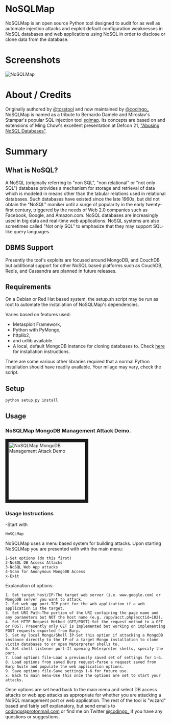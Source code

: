 NoSQLMap 
========

NoSQLMap is an open source Python tool designed to audit for as well as automate injection attacks and exploit default configuration weaknesses in NoSQL databases and web applications using NoSQL in order to disclose or clone data from the database.

# Screenshots
![NoSQLMap](https://github.com/codingo/NoSQLMap/blob/master/screenshots/NoSQLMap-v0-5.jpg)

# About / Credits 
Originally authored by [@tcsstool](https://twitter.com/tcstoolHax0r) and now maintained by [@codingo_](https://twitter.com/codingo_) NoSQLMap is named as a tribute to Bernardo Damele and Miroslav's Stampar's popular SQL injection tool [sqlmap](http://sqlmap.org). Its concepts are based on and extensions of Ming Chow's excellent presentation at Defcon 21, ["Abusing NoSQL Databases"](https://www.defcon.org/images/defcon-21/dc-21-presentations/Chow/DEFCON-21-Chow-Abusing-NoSQL-Databases.pdf).

# Summary
## What is NoSQL?
A NoSQL (originally referring to "non SQL", "non relational" or "not only SQL") database provides a mechanism for storage and retrieval of data which is modeled in means other than the tabular relations used in relational databases. Such databases have existed since the late 1960s, but did not obtain the "NoSQL" moniker until a surge of popularity in the early twenty-first century, triggered by the needs of Web 2.0 companies such as Facebook, Google, and Amazon.com. NoSQL databases are increasingly used in big data and real-time web applications. NoSQL systems are also sometimes called "Not only SQL" to emphasize that they may support SQL-like query languages.


## DBMS Support
Presently the tool's exploits are focused around MongoDB, and CouchDB but additional support for other NoSQL based platforms such as CouchDB, Redis, and Cassandra are planned in future releases.

## Requirements 
On a Debian or Red Hat based system, the setup.sh script may be run as root to automate the installation of NoSQLMap's dependencies.  

Varies based on features used:
- Metasploit Framework,
- Python with PyMongo, 
- httplib2, 
- and urllib available.
- A local, default MongoDB instance for cloning databases to.  Check [here](http://docs.mongodb.org/manual/installation/) for installation instructions.

There are some various other libraries required that a normal Python installation should have readily available. Your milage may vary, check the script.  

## Setup
```
python setup.py install
```

## Usage

### NoSQLMap MongoDB Management Attack Demo.

<a href="http://www.youtube.com/watch?feature=player_embedded&v=xSFi-jxOBwM" target="_blank"><img src="http://img.youtube.com/vi/xSFi-jxOBwM/0.jpg" alt="NoSQLMap MongoDB Management Attack Demo" width="240" height="180" border="10" /></a> 

### Usage Instructions
-Start with

```
NoSQLMap
```

NoSQLMap uses a menu based system for building attacks.  Upon starting NoSQLMap you are presented with with the main menu:

```
1-Set options (do this first)
2-NoSQL DB Access Attacks
3-NoSQL Web App attacks
4-Scan for Anonymous MongoDB Access
x-Exit
```


Explanation of options:
```
1. Set target host/IP-The target web server (i.e. www.google.com) or MongoDB server you want to attack.
2. Set web app port-TCP port for the web application if a web application is the target.
3. Set URI Path-The portion of the URI containing the page name and any parameters but NOT the host name (e.g. /app/acct.php?acctid=102).
4. Set HTTP Request Method (GET/POST)-Set the request method to a GET or POST; Presently only GET is implemented but working on implementing POST requests exported from Burp. 
5. Set my local Mongo/Shell IP-Set this option if attacking a MongoDB instance directly to the IP of a target Mongo installation to clone victim databases to or open Meterpreter shells to.
6. Set shell listener port-If opening Meterpreter shells, specify the port.
7. Load options file-Load a previously saved set of settings for 1-6.
8. Load options from saved Burp request-Parse a request saved from Burp Suite and populate the web application options.
9. Save options file-Save settings 1-6 for future use.
x. Back to main menu-Use this once the options are set to start your attacks.
```

Once options are set head back to the main menu and select DB access attacks or web app attacks as appropriate for whether you are attacking a NoSQL management port or web application. The rest of the tool is "wizard" based and fairly self explanatory, but send emails to codingo@protonmail.com or find me on Twitter [@codingo_](https://twitter.com/codingo_) if you have any questions or suggestions. 
